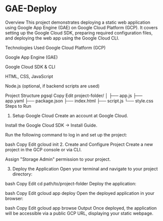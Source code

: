 # GAE-Deploy
Overview
This project demonstrates deploying a static web application using Google App Engine (GAE) on Google Cloud Platform (GCP). It covers setting up the Google Cloud SDK, preparing required configuration files, and deploying the web app using the Google Cloud CLI.

Technologies Used
Google Cloud Platform (GCP)

Google App Engine (GAE)

Google Cloud SDK & CLI

HTML, CSS, JavaScript

Node.js (optional, if backend scripts are used)

Project Structure
pgsql
Copy
Edit
project-folder/
│
├── app.js
├── app.yaml
├── package.json
├── index.html
├── script.js
└── style.css
Steps to Run
1. Setup Google Cloud
Create an account at Google Cloud.

Install the Google Cloud SDK → Install Guide.

Run the following command to log in and set up the project:

bash
Copy
Edit
gcloud init
2. Create and Configure Project
Create a new project in the GCP console or via CLI.

Assign "Storage Admin" permission to your project.

3. Deploy the Application
Open your terminal and navigate to your project directory:

bash
Copy
Edit
cd path/to/project-folder
Deploy the application:

bash
Copy
Edit
gcloud app deploy
Open the deployed application in your browser:

bash
Copy
Edit
gcloud app browse
Output
Once deployed, the application will be accessible via a public GCP URL, displaying your static webpage.
